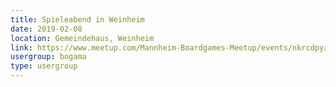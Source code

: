 ```yaml
---
title: Spieleabend in Weinheim 
date: 2019-02-08
location: Gemeindehaus, Weinheim
link: https://www.meetup.com/Mannheim-Boardgames-Meetup/events/nkrcdpyzdblb/
usergroup: bogama
type: usergroup
---
```

